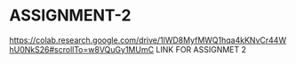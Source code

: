 # ASSIGNMENT-2

https://colab.research.google.com/drive/1lWD8MyfMWQ1hqa4kKNvCr44WhU0NkS26#scrollTo=w8VQuGy1MUmC LINK FOR ASSIGNMET 2 
